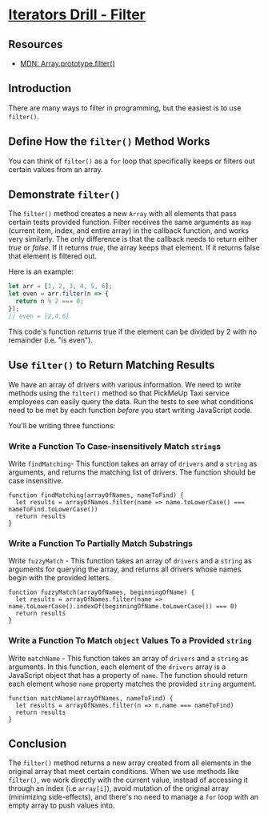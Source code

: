 # [Iterators Drill - Filter](https://learn.co/tracks/online-software-engineering-structured/front-end-web-programming/formalizing-js-data-types-comparisons-conditionals/iterators-drill-filter-lab)

## Resources

- [MDN: Array.prototype.filter()](https://developer.mozilla.org/en-US/docs/Web/JavaScript/Reference/Global_Objects/Array/filter)

## Introduction

There are many ways to filter in programming, but the easiest is to use `filter()`.

## Define How the `filter()` Method Works

You can think of `filter()` as a `for` loop that specifically
keeps or filters out certain values from an array.

## Demonstrate `filter()`

The `filter()` method creates a new `Array` with all elements that pass certain tests provided
function. Filter receives the same arguments as `map` (current item, index, and entire array)
in the callback function, and works very similarly. The only difference is that the callback
needs to return either _true_ or _false_. If it returns _true_, the array keeps that element.
If it returns false that element is filtered out.

Here is an example:

```js
let arr = [1, 2, 3, 4, 5, 6];
let even = arr.filter(n => {
  return n % 2 === 0;
});
// even = [2,4,6]
```

This code's function _returns_ true if the element can be divided by 2 with no
remainder (i.e. "is even").

## Use `filter()` to Return Matching Results

We have an array of drivers with various information. We need to write methods using the
`filter()` method so that PickMeUp Taxi service employees can easily query the data. Run the
tests to see what conditions need to be met by each function _before_ you start writing
JavaScript code.

You'll be writing three functions:

### Write a Function To Case-insensitively Match `string`s

Write `findMatching`- This function takes an array of `drivers` and a `string`
as arguments, and returns the matching list of drivers. The function should be
case insensitive.

```JS
function findMatching(arrayOfNames, nameToFind) {
  let results = arrayOfNames.filter(name => name.toLowerCase() === nameToFind.toLowerCase()) 
  return results
}
```

### Write a Function To Partially Match Substrings

Write `fuzzyMatch` - This function takes an array of `drivers` and a `string`
as arguments for querying the array, and returns all drivers whose names begin
with the provided letters.

```JS
function fuzzyMatch(arrayOfNames, beginningOfName) {
  let results = arrayOfNames.filter(name => name.toLowerCase().indexOf(beginningOfName.toLowerCase()) === 0)
  return results
}
```

### Write a Function To Match `object` Values To a Provided `string`

Write `matchName` - This function takes an array of `drivers` and a `string` as
arguments. In this function, each element of the `drivers` array is a
JavaScript object that has a property of `name`. The function should return
each element whose `name` property matches the provided `string` argument.

```JS
function matchName(arrayOfNames, nameToFind) {
  let results = arrayOfNames.filter(n => n.name === nameToFind)
  return results
}
```

## Conclusion

The `filter()` method returns a new array created from all elements in the original array
that meet certain conditions. When we use methods like `filter()`, we work directly with
the current value, instead of accessing it through an index (i.e `array[i]`), avoid mutation
of the original array (minimizing side-effects), and there's no need to manage a `for`
loop with an empty array to push values into.